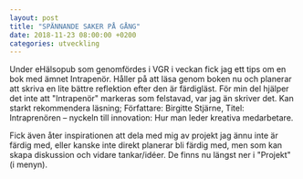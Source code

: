 ```yaml
---
layout: post
title: "SPÄNNANDE SAKER PÅ GÅNG"
date: 2018-11-23 08:00:00 +0200
categories: utveckling
---
```

Under eHälsopub som genomfördes i VGR i veckan fick jag ett tips om en bok med ämnet Intrapenör. Håller på att läsa genom boken nu och planerar att skriva en lite bättre reflektion efter den är färdigläst. För min del hjälper det inte att "Intrapenör" markeras som felstavad, var jag än skriver det. Kan starkt rekommendera läsning; Författare: Birgitte Stjärne, Titel: Intraprenören – nyckeln till innovation: Hur man leder kreativa medarbetare.

Fick även åter inspirationen att dela med mig av projekt jag ännu inte är färdig med, eller kanske inte direkt planerar bli färdig med, men som kan skapa diskussion och vidare tankar/idéer. De finns nu längst ner i "Projekt" (i menyn).